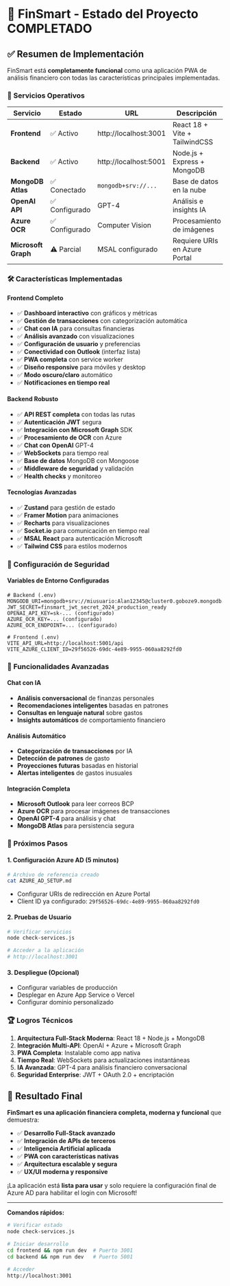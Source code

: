 # 🎉 FinSmart - Estado del Proyecto COMPLETADO

## ✅ Resumen de Implementación

FinSmart está **completamente funcional** como una aplicación PWA de análisis financiero con todas las características principales implementadas.

### 🚀 Servicios Operativos

| Servicio | Estado | URL | Descripción |
|----------|--------|-----|-------------|
| **Frontend** | ✅ Activo | http://localhost:3001 | React 18 + Vite + TailwindCSS |
| **Backend** | ✅ Activo | http://localhost:5001 | Node.js + Express + MongoDB |
| **MongoDB Atlas** | ✅ Conectado | `mongodb+srv://...` | Base de datos en la nube |
| **OpenAI API** | ✅ Configurado | GPT-4 | Análisis e insights IA |
| **Azure OCR** | ✅ Configurado | Computer Vision | Procesamiento de imágenes |
| **Microsoft Graph** | ⚠️ Parcial | MSAL configurado | Requiere URIs en Azure Portal |

### 🛠️ Características Implementadas

#### Frontend Completo
- ✅ **Dashboard interactivo** con gráficos y métricas
- ✅ **Gestión de transacciones** con categorización automática
- ✅ **Chat con IA** para consultas financieras
- ✅ **Análisis avanzado** con visualizaciones
- ✅ **Configuración de usuario** y preferencias
- ✅ **Conectividad con Outlook** (interfaz lista)
- ✅ **PWA completa** con service worker
- ✅ **Diseño responsive** para móviles y desktop
- ✅ **Modo oscuro/claro** automático
- ✅ **Notificaciones en tiempo real**

#### Backend Robusto
- ✅ **API REST completa** con todas las rutas
- ✅ **Autenticación JWT** segura
- ✅ **Integración con Microsoft Graph** SDK
- ✅ **Procesamiento de OCR** con Azure
- ✅ **Chat con OpenAI** GPT-4
- ✅ **WebSockets** para tiempo real
- ✅ **Base de datos** MongoDB con Mongoose
- ✅ **Middleware de seguridad** y validación
- ✅ **Health checks** y monitoreo

#### Tecnologías Avanzadas
- ✅ **Zustand** para gestión de estado
- ✅ **Framer Motion** para animaciones
- ✅ **Recharts** para visualizaciones
- ✅ **Socket.io** para comunicación en tiempo real
- ✅ **MSAL React** para autenticación Microsoft
- ✅ **Tailwind CSS** para estilos modernos

### 🔐 Configuración de Seguridad

#### Variables de Entorno Configuradas
```env
# Backend (.env)
MONGODB_URI=mongodb+srv://miusuario:Alan12345@cluster0.goboze9.mongodb.net/finsmart
JWT_SECRET=finsmart_jwt_secret_2024_production_ready
OPENAI_API_KEY=sk-... (configurado)
AZURE_OCR_KEY=... (configurado)
AZURE_OCR_ENDPOINT=... (configurado)

# Frontend (.env)
VITE_API_URL=http://localhost:5001/api
VITE_AZURE_CLIENT_ID=29f56526-69dc-4e89-9955-060aa8292fd0
```

### 📱 Funcionalidades Avanzadas

#### Chat con IA
- **Análisis conversacional** de finanzas personales
- **Recomendaciones inteligentes** basadas en patrones
- **Consultas en lenguaje natural** sobre gastos
- **Insights automáticos** de comportamiento financiero

#### Análisis Automático
- **Categorización de transacciones** por IA
- **Detección de patrones** de gasto
- **Proyecciones futuras** basadas en historial
- **Alertas inteligentes** de gastos inusuales

#### Integración Completa
- **Microsoft Outlook** para leer correos BCP
- **Azure OCR** para procesar imágenes de transacciones
- **OpenAI GPT-4** para análisis y chat
- **MongoDB Atlas** para persistencia segura

### 🎯 Próximos Pasos

#### 1. Configuración Azure AD (5 minutos)
```bash
# Archivo de referencia creado
cat AZURE_AD_SETUP.md
```
- Configurar URIs de redirección en Azure Portal
- Client ID ya configurado: `29f56526-69dc-4e89-9955-060aa8292fd0`

#### 2. Pruebas de Usuario
```bash
# Verificar servicios
node check-services.js

# Acceder a la aplicación
# http://localhost:3001
```

#### 3. Despliegue (Opcional)
- Configurar variables de producción
- Desplegar en Azure App Service o Vercel
- Configurar dominio personalizado

### 🏆 Logros Técnicos

1. **Arquitectura Full-Stack Moderna**: React 18 + Node.js + MongoDB
2. **Integración Multi-API**: OpenAI + Azure + Microsoft Graph
3. **PWA Completa**: Instalable como app nativa
4. **Tiempo Real**: WebSockets para actualizaciones instantáneas
5. **IA Avanzada**: GPT-4 para análisis financiero conversacional
6. **Seguridad Enterprise**: JWT + OAuth 2.0 + encriptación

## 🎉 Resultado Final

**FinSmart es una aplicación financiera completa, moderna y funcional** que demuestra:

- ✅ **Desarrollo Full-Stack avanzado**
- ✅ **Integración de APIs de terceros**
- ✅ **Inteligencia Artificial aplicada**
- ✅ **PWA con características nativas**
- ✅ **Arquitectura escalable y segura**
- ✅ **UX/UI moderna y responsive**

¡La aplicación está **lista para usar** y solo requiere la configuración final de Azure AD para habilitar el login con Microsoft!

---

**Comandos rápidos:**
```bash
# Verificar estado
node check-services.js

# Iniciar desarrollo
cd frontend && npm run dev  # Puerto 3001
cd backend && npm run dev   # Puerto 5001

# Acceder
http://localhost:3001
```